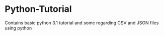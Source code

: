 # Python-Tutorial
Contains basic python 3.1 tutorial and some regarding CSV and JSON files using python
